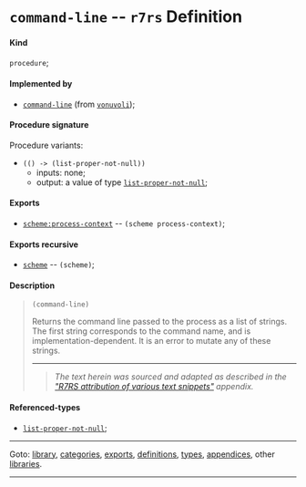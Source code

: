 

<a id='definition__r7rs__command-line'></a>

# `command-line` -- `r7rs` Definition


<a id='definition__r7rs__command-line__kind'></a>

#### Kind

`procedure`;


<a id='definition__r7rs__command-line__implemented-by'></a>

#### Implemented by

 * [`command-line`](../../vonuvoli/definitions/command-line.md#definition__vonuvoli__command-line) (from [`vonuvoli`](../../vonuvoli/_index.md#library__vonuvoli));


<a id='definition__r7rs__command-line__procedure-signature'></a>

#### Procedure signature

Procedure variants:
 * `(() -> (list-proper-not-null))`
   * inputs: none;
   * output: a value of type [`list-proper-not-null`](../../r7rs/types/list-proper-not-null.md#type__r7rs__list-proper-not-null);


<a id='definition__r7rs__command-line__exports'></a>

#### Exports

 * [`scheme:process-context`](../../r7rs/exports/scheme_3a_process-context.md#export__r7rs__scheme_3a_process-context) -- `(scheme process-context)`;


<a id='definition__r7rs__command-line__exports-recursive'></a>

#### Exports recursive

 * [`scheme`](../../r7rs/exports/scheme.md#export__r7rs__scheme) -- `(scheme)`;


<a id='definition__r7rs__command-line__description'></a>

#### Description

> ````
> (command-line)
> ````
> 
> 
> Returns the command line passed to the process as a list of
> strings.  The first string corresponds to the command name, and is
> implementation-dependent.  It is an error to mutate any of these strings.
> 
> 
> ----
> > *The text herein was sourced and adapted as described in the ["R7RS attribution of various text snippets"](../../r7rs/appendices/attribution.md#appendix__r7rs__attribution) appendix.*


<a id='definition__r7rs__command-line__referenced-types'></a>

#### Referenced-types

 * [`list-proper-not-null`](../../r7rs/types/list-proper-not-null.md#type__r7rs__list-proper-not-null);

----

Goto: [library](../../r7rs/_index.md#library__r7rs), [categories](../../r7rs/categories/_index.md#toc__r7rs__categories), [exports](../../r7rs/exports/_index.md#toc__r7rs__exports), [definitions](../../r7rs/definitions/_index.md#toc__r7rs__definitions), [types](../../r7rs/types/_index.md#toc__r7rs__types), [appendices](../../r7rs/appendices/_index.md#toc__r7rs__appendices), other [libraries](../../_libraries.md#toc__libraries).

----

